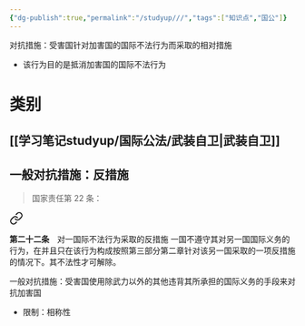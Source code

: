 ```yaml
---
{"dg-publish":true,"permalink":"/studyup///","tags":["知识点","国公"]}
---
```


对抗措施：受害国针对加害国的国际不法行为而采取的相对措施
- 该行为目的是抵消加害国的国际不法行为
# 类别
## [[学习笔记studyup/国际公法/武装自卫\|武装自卫]]
## 一般对抗措施：反措施
>国家责任第 22 条：
<div class="transclusion internal-embed is-loaded"><a class="markdown-embed-link" href="//treaty//#t22" aria-label="Open link"><svg xmlns="http://www.w3.org/2000/svg" width="24" height="24" viewBox="0 0 24 24" fill="none" stroke="currentColor" stroke-width="2" stroke-linecap="round" stroke-linejoin="round" class="svg-icon lucide-link"><path d="M10 13a5 5 0 0 0 7.54.54l3-3a5 5 0 0 0-7.07-7.07l-1.72 1.71"></path><path d="M14 11a5 5 0 0 0-7.54-.54l-3 3a5 5 0 0 0 7.07 7.07l1.71-1.71"></path></svg></a><div class="markdown-embed">



**第二十二条**　对一国际不法行为采取的反措施
一国不遵守其对另一国国际义务的行为，在并且只在该行为构成按照第三部分第二章针对该另一国采取的一项反措施的情况下。其不法性才可解除。 

</div></div>


一般对抗措施：受害国使用除武力以外的其他违背其所承担的国际义务的手段来对抗加害国
- 限制：相称性